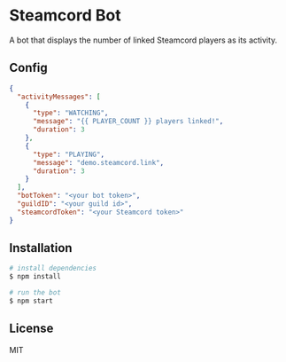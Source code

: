 # Steamcord Bot

A bot that displays the number of linked Steamcord players as its activity.

## Config

```json
{
  "activityMessages": [
    {
      "type": "WATCHING",
      "message": "{{ PLAYER_COUNT }} players linked!",
      "duration": 3
    },
    {
      "type": "PLAYING",
      "message": "demo.steamcord.link",
      "duration": 3
    }
  ],
  "botToken": "<your bot token>",
  "guildID": "<your guild id>",
  "steamcordToken": "<your Steamcord token>"
}
```

## Installation

```bash
# install dependencies
$ npm install

# run the bot
$ npm start
```

## License

MIT
